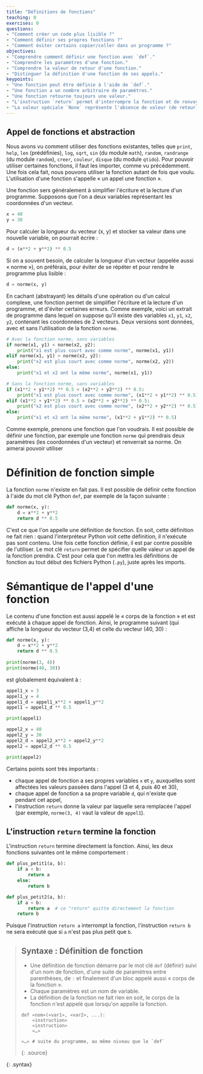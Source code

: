 ```yaml
---
title: "Définitions de fonctions"
teaching: 0
exercises: 0
questions:
- "Comment créer un code plus lisible ?"
- "Comment définir ses propres fonctions ?"
- "Comment éviter certains copier/coller dans un programme ?"
objectives:
- "Comprendre comment définir une fonction avec `def`."
- "Comprendre les paramètres d'une fonction."
- "Comprendre la valeur de retour d'une fonction."
- "Distinguer la définition d'une fonction de ses appels."
keypoints:
- "Une fonction peut être définie à l'aide de `def`."
- "Une fonction a un nombre arbitraire de paramètres."
- "Une fonction retourne toujours une valeur."
- "L'instruction `return` permet d'interrompre la fonction et de renvoyer une valeur."
- "La valeur spéciale `None` représente l'absence de valeur (de retour)."
---
```



## Appel de fonctions et abstraction

Nous avons vu comment utiliser des fonctions existantes, telles que `print`, `help`, `len` (prédéfinies), `log`, `sqrt`, `sin` (du module `math`), `random`, `randrange` (du module `random`), `creer`, `couleur`, `disque` (du module `qtido`).
Pour pouvoir utiliser certaines fonctions, il faut les importer, comme vu précédemment.
Une fois cela fait, nous pouvons utiliser la fonction autant de fois que voulu.
L'utilisation d'une fonction s'appelle « un appel une fonction ».

Une fonction sers généralement à simplifier l'écriture et la lecture d'un programme.
Supposons que l'on a deux variables représentant les coordonnées d'un vecteur.

~~~python
x = 40
y = 30
~~~

Pour calculer la longueur du vecteur (x, y) et stocker sa valeur dans une nouvelle variable, on pourrait écrire :

~~~python
d = (x**2 + y**2) ** 0.5
~~~

Si on a souvent besoin, de calculer la longueur d'un vecteur (appelée aussi « norme »), on préférais, pour éviter de se répéter et pour rendre le programme plus lisible :

~~~python
d = norme(x, y)
~~~

En cachant (abstrayant) les détails d'une opération ou d'un calcul complexe, une fonction permet de simplifier l'écriture et la lecture d'un programme, et d'éviter certaines erreurs.
Comme exemple, voici un extrait de programme dans lequel on suppose qu'il existe des variables `x1`, `y1`, `x2`, `y2`, contenant les coordonnées de 2 vecteurs.
Deux versions sont données, avec et sans l'utilisation de la fonction `norme`.

~~~python
# Avec la fonction norme, sans variables
if norme(x1, y1) < norme(x2, y2):
    print("x1 est plus court avec comme norme", norme(x1, y1))
elif norme(x1, y1) > norme(x2, y2):
    print("x2 est plus court avec comme norme", norme(x2, y2))
else:
    print("x1 et x2 ont la même norme", norme(x1, y1))

# Sans la fonction norme, sans variables
if (x1**2 + y1**2) ** 0.5 < (x2**2 + y2**2) ** 0.5:
    print("x1 est plus court avec comme norme", (x1**2 + y1**2) ** 0.5)
elif (x1**2 + y1**2) ** 0.5 > (x2**2 + y2**2) ** 0.5:
    print("x2 est plus court avec comme norme", (x2**2 + y2**2) ** 0.5)
else:
    print("x1 et x2 ont la même norme", (x1**2 + y1**2) ** 0.5)
~~~


Comme exemple, prenons une fonction que l'on voudrais.
Il est possible de définir une fonction, par exemple une fonction `norme` qui prendrais deux paramètres (les coordonnées d'un vecteur) et renverrait sa norme.
On aimerai pouvoir utiliser

# Définition de fonction simple

La fonction `norme` n'existe en fait pas.
Il est possible de définir cette fonction à l'aide du mot clé Python `def`, par exemple de la façon suivante :

~~~python
def norme(x, y):
    d = x**2 + y**2
    return d ** 0.5
~~~

C'est ce que l'on appelle une définition de fonction.
En soit, cette définition ne fait rien : quand l'interpréteur Python voit cette définition, il n'exécute pas sont contenu.
Une fois cette fonction définie, il est par contre possible de l'utiliser.
Le mot clé `return` permet de spécifier quelle valeur un appel de la fonction prendra.
C'est pour cela que l'on mettra les définitions de fonction au tout début des fichiers Python (`.py`), juste après les imports.

# Sémantique de l'appel d'une fonction

Le contenu d'une fonction est aussi appelé le « corps de la fonction » et est exécuté à chaque appel de fonction.
Ainsi, le programme suivant (qui affiche la longueur du vecteur (3,4) et celle du vecteur (40, 30) :

~~~python
def norme(x, y):
    d = x**2 + y**2
    return d ** 0.5
    
print(norme(3, 4))
print(norme(40, 30))
~~~

est globalement équivalent à :

~~~python
appel1_x = 3
appel1_y = 4
appel1_d = appel1_x**2 + appel1_y**2
appel1 = appel1_d ** 0.5

print(appel1)

appel2_x = 40
appel2_y = 30
appel2_d = appel2_x**2 + appel2_y**2
appel2 = appel2_d ** 0.5

print(appel2)
~~~

Certains points sont très importants :

- chaque appel de fonction a ses propres variables `x` et `y`, auxquelles sont affectées les valeurs passées dans l'appel (3 et 4, puis 40 et 30),
- chaque appel de fonction a sa propre variable `d`, qui n'existe que pendant cet appel,
- l'instruction `return` donne la valeur par laquelle sera remplacée l'appel (par exemple, `norme(3, 4)` vaut la valeur de `appel1`).

## L'instruction `return` termine la fonction

L'instruction `return` termine directement la fonction.
Ainsi, les deux fonctions suivantes ont le même comportement :

~~~python
def plus_petit1(a, b):
    if a < b:
        return a
    else:
        return b

def plus_petit2(a, b):
    if a < b:
        return a  # ce "return" quitte directement la fonction
    return b
~~~

Puisque l'instruction `return a` interrompt la fonction, l'instruction `return b` ne sera exécuté que si `a` n'est pas plus petit que `b`.


> ## Syntaxe : Définition de fonction
> - Une définition de fonction démarre par le mot clé `def` (définir) suivi d'un nom de fonction, d'une suite de paramètres entre parenthèses, de `:` et finalement d'un bloc appelé aussi « corps de la fonction ».
> - Chaque paramètres est un nom de variable.
> - La définition de la fonction ne fait rien en soit, le corps de la fonction n'est appelé que lorsqu'on appelle la fonction.
> 
> ~~~
> def «nom»(«var1», «var2», ...):
>     «instruction»
>     «instruction»
>     «…»
>     
> «…» # suite du programme, au même niveau que le `def`
> ~~~
> {: .source}
> 
{: .syntax}

